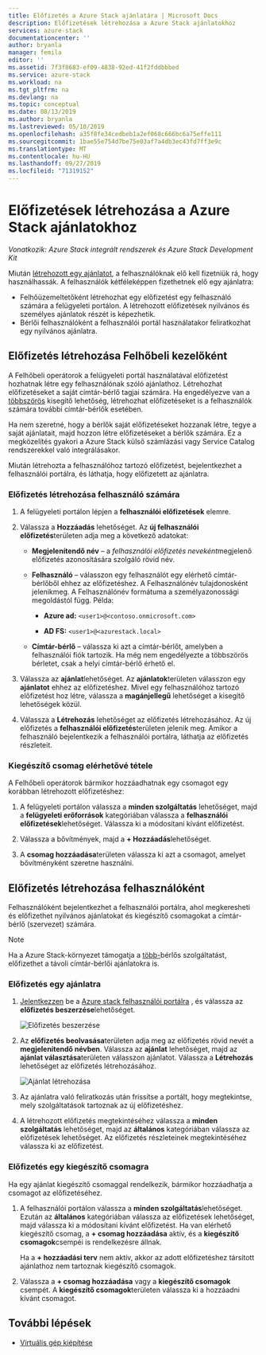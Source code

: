 ```yaml
---
title: Előfizetés a Azure Stack ajánlatára | Microsoft Docs
description: Előfizetések létrehozása a Azure Stack ajánlatokhoz
services: azure-stack
documentationcenter: ''
author: bryanla
manager: femila
editor: ''
ms.assetid: 7f3f8683-ef09-4838-92ed-41f2fddbbbed
ms.service: azure-stack
ms.workload: na
ms.tgt_pltfrm: na
ms.devlang: na
ms.topic: conceptual
ms.date: 08/13/2019
ms.author: bryanla
ms.lastreviewed: 05/10/2019
ms.openlocfilehash: a35f8fe34cedbeb1a2ef068c666bc6a75effe111
ms.sourcegitcommit: 1bae55e754d7be75e03af7a4db3ec43fd7ff3e9c
ms.translationtype: MT
ms.contentlocale: hu-HU
ms.lasthandoff: 09/27/2019
ms.locfileid: "71319152"
---
```

# <a name="create-subscriptions-to-offers-in-azure-stack"></a>Előfizetések létrehozása a Azure Stack ajánlatokhoz

*Vonatkozik: Azure Stack integrált rendszerek és Azure Stack Development Kit*

Miután [létrehozott egy ajánlatot](azure-stack-create-offer.md), a felhasználóknak elő kell fizetniük rá, hogy használhassák. A felhasználók kétféleképpen fizethetnek elő egy ajánlatra:

- Felhőüzemeltetőként létrehozhat egy előfizetést egy felhasználó számára a felügyeleti portálon. A létrehozott előfizetések nyilvános és személyes ajánlatok részét is képezhetik.
- Bérlői felhasználóként a felhasználói portál használatakor feliratkozhat egy nyilvános ajánlatra.  

## <a name="create-a-subscription-as-a-cloud-operator"></a>Előfizetés létrehozása Felhőbeli kezelőként

A Felhőbeli operátorok a felügyeleti portál használatával előfizetést hozhatnak létre egy felhasználónak szóló ajánlathoz. Létrehozhat előfizetéseket a saját címtár-bérlő tagjai számára. Ha engedélyezve van a [többszörös](azure-stack-enable-multitenancy.md) kisegítő lehetőség, létrehozhat előfizetéseket is a felhasználók számára további címtár-bérlők esetében.

Ha nem szeretné, hogy a bérlők saját előfizetéseket hozzanak létre, tegye a saját ajánlatait, majd hozzon létre előfizetéseket a bérlők számára. Ez a megközelítés gyakori a Azure Stack külső számlázási vagy Service Catalog rendszerekkel való integrálásakor.

Miután létrehozta a felhasználóhoz tartozó előfizetést, bejelentkezhet a felhasználói portálra, és láthatja, hogy előfizetett az ajánlatra.  

### <a name="to-create-a-subscription-for-a-user"></a>Előfizetés létrehozása felhasználó számára

1. A felügyeleti portálon lépjen a **felhasználói előfizetések** elemre.
2. Válassza a **Hozzáadás** lehetőséget. Az **új felhasználói előfizetés**területen adja meg a következő adatokat:  

   - **Megjelenítendő név** – a *felhasználói előfizetés neveként*megjelenő előfizetés azonosítására szolgáló rövid név.
   - **Felhasználó** – válasszon egy felhasználót egy elérhető címtár-bérlőből ehhez az előfizetéshez. A Felhasználónév tulajdonosként jelenikmeg.  A Felhasználónév formátuma a személyazonossági megoldástól függ. Példa:

     - **Azure ad:** `<user1>@<contoso.onmicrosoft.com>`

     - **AD FS:** `<user1>@<azurestack.local>`

   - **Címtár-bérlő** – válassza ki azt a címtár-bérlőt, amelyben a felhasználói fiók tartozik. Ha még nem engedélyezte a többszörös bérletet, csak a helyi címtár-bérlő érhető el.

3. Válassza az **ajánlat**lehetőséget. Az **ajánlatok**területen válasszon egy **ajánlatot** ehhez az előfizetéshez. Mivel egy felhasználóhoz tartozó előfizetést hoz létre, válassza a **magánjellegű** lehetőséget a kisegítő lehetőségek közül.

4. Válassza a **Létrehozás** lehetőséget az előfizetés létrehozásához. Az új előfizetés a **felhasználói előfizetés**területen jelenik meg. Amikor a felhasználó bejelentkezik a felhasználói portálra, láthatja az előfizetés részleteit.

### <a name="to-make-an-add-on-plan-available"></a>Kiegészítő csomag elérhetővé tétele

A Felhőbeli operátorok bármikor hozzáadhatnak egy csomagot egy korábban létrehozott előfizetéshez:

1. A felügyeleti portálon válassza a **minden szolgáltatás** lehetőséget, majd a **felügyeleti erőforrások** kategóriában válassza a **felhasználói előfizetések**lehetőséget. Válassza ki a módosítani kívánt előfizetést.

2. Válassza a bővítmények, majd a **+ Hozzáadás**lehetőséget.  

3. A **csomag hozzáadása**területen válassza ki azt a csomagot, amelyet bővítményként szeretne használni.

## <a name="create-a-subscription-as-a-user"></a>Előfizetés létrehozása felhasználóként

Felhasználóként bejelentkezhet a felhasználói portálra, ahol megkeresheti és előfizethet nyilvános ajánlatokat és kiegészítő csomagokat a címtár-bérlő (szervezet) számára.

>[!NOTE]
>Ha a Azure Stack-környezet támogatja a [több-](azure-stack-enable-multitenancy.md)bérlős szolgáltatást, előfizethet a távoli címtár-bérlői ajánlatokra is.

### <a name="to-subscribe-to-an-offer"></a>Előfizetés egy ajánlatra

1. [Jelentkezzen](../asdk/asdk-connect.md) be a [Azure stack felhasználói portálra](https://portal.local.azurestack.external) , és válassza az **előfizetés beszerzése**lehetőséget.

   ![Előfizetés beszerzése](media/azure-stack-subscribe-plan-provision-vm/image01.png)
  
2. Az **előfizetés beolvasása**területen adja meg az előfizetés rövid nevét a **megjelenítendő névben**. Válassza az **ajánlat** lehetőséget, majd az **ajánlat választása**területen válasszon ajánlatot. Válassza a **Létrehozás** lehetőséget az előfizetés létrehozásához.

   ![Ajánlat létrehozása](media/azure-stack-subscribe-plan-provision-vm/image02.png)
  
3. Az ajánlatra való feliratkozás után frissítse a portált, hogy megtekintse, mely szolgáltatások tartoznak az új előfizetéshez.

4. A létrehozott előfizetés megtekintéséhez válassza a **minden szolgáltatás** lehetőséget, majd az **általános** kategóriában válassza az előfizetések lehetőséget. Az előfizetés részleteinek megtekintéséhez válassza ki az előfizetést.  

### <a name="to-subscribe-to-an-add-on-plan"></a>Előfizetés egy kiegészítő csomagra

Ha egy ajánlat kiegészítő csomaggal rendelkezik, bármikor hozzáadhatja a csomagot az előfizetéséhez.  

1. A felhasználói portálon válassza a **minden szolgáltatás**lehetőséget. Ezután az **általános** kategóriában válassza az előfizetések lehetőséget, majd válassza ki a módosítani kívánt előfizetést. Ha van elérhető kiegészítő csomag, a **+ csomag hozzáadása** aktív, és a **kiegészítő csomagok**csempéi is rendelkezésre állnak.

   Ha a **+ hozzáadási terv** nem aktív, akkor az adott előfizetéshez társított ajánlathoz nem tartoznak kiegészítő csomagok.

1. Válassza a **+ csomag hozzáadása** vagy a **kiegészítő csomagok** csempét. A **kiegészítő csomagok**területen válassza ki a hozzáadni kívánt csomagot.

## <a name="next-steps"></a>További lépések

- [Virtuális gép kiépítése](../user/azure-stack-create-vm-template.md)
